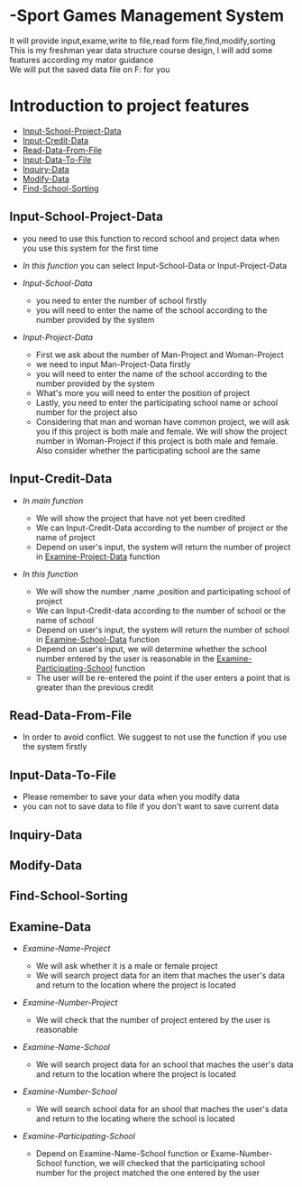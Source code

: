 # -Sport Games Management System
It will provide input,exame,write to file,read form file,find,modify,sorting  
This is my freshman year data structure course design, I will add some features according my mator guidance  
We will put the saved data file on F: for you  

Introduction to project features
================================

<!--ts-->
   * [Input-School-Project-Data](#Input-School-Project-Data)
   * [Input-Credit-Data](#Input-Credit-Data)
   * [Read-Data-From-File](#Read-Data-From-File)
   * [Input-Data-To-File](#Input-Data-To-File)
   * [Inquiry-Data](#Inquiry-Data)
   * [Modify-Data](#Modify-Data)
   * [Find-School-Sorting](#Find-School-Sorting)
<!--te-->

## Input-School-Project-Data
   - you need to use this function to record school and project data when you use this system for the first time
   
   - *In this function* you can select Input-School-Data or Input-Project-Data  

   - *Input-School-Data* 
      - you need to enter the number of school firstly
      - you will need to enter the name of the school according to the number provided by the system  

   - *Input-Project-Data*
      - First we ask about the number of Man-Project and Woman-Project
      - we need to input Man-Project-Data firstly
      - you will need to enter the name of the school according to the number provided by the system
      - What's more you will need to enter the position of project
      - Lastly, you need to enter the participating school name or school number for the project also
      - Considering that man and woman have common project, we will ask you if this project is both male and female. We will show the project number in Woman-Project if this project is both male and female. Also consider whether the participating school are the same

## Input-Credit-Data
   - *In main function*
      - We will show the project that have not yet been credited
      - We can Input-Credit-Data according to the number of project or the name of project
      - Depend on user's input, the system will return the number of project in [Examine-Project-Data](#examine-data) function
    
   - *In this function*
       - We will show the number ,name ,position and participating school of project
       - We can Input-Credit-data according to the number of school or the name of school
       - Depend on user's input, the system will return the number of school in [Examine-School-Data](#examine-data) function
       - Depend on user's input, we will determine whether the school number entered by the user is reasonable in the [Examine-Participating-School](#examine-data) function
       - The user will be re-entered the point if the user enters a point that is greater than the previous credit

## Read-Data-From-File
   - In order to avoid conflict. We suggest to not use the function if you use the system firstly

## Input-Data-To-File
   - Please remember to save your data when you modify data
   - you can not to save data to file if you don't want to save current data

## Inquiry-Data

## Modify-Data

## Find-School-Sorting

## Examine-Data
   - *Examine-Name-Project*
      - We will ask whether it is a male or female project
      - We will search project data for an item that maches the user's data and return to the location where the project is located
      
   - *Examine-Number-Project*
      - We will check that the number of project entered by the user is reasonable
      
   - *Examine-Name-School*
      - We will search project data for an school that maches the user's data and return to the location where the project is located
      
   - *Examine-Number-School*
      - We will search school data for an shool that maches the user's data and return to the locating where the school is located
   
   - *Examine-Participating-School*
      - Depend on Examine-Name-School function or Exame-Number-School function, we will checked that the participating school number for the project matched the one entered by the user

